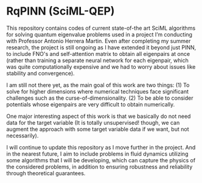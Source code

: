 # RqPINN (SciML-QEP)

This repository contains codes of current state-of-the art SciML algorithms for solving quantum eigenvalue problems used in a project I’m conducting with Professor Antonio Herrera Martin. Even after completing my summer research, the project is still ongoing as I have extended it beyond just PINN, to include FNO's and self-attention matrix to obtain all eigenpairs at once (rather than training a separate neural network for each eigenpair, which was quite computationally expensive and we had to worry about issues like stability and convergence).

I am still not there yet, as the main goal of this work are two things: (1) To solve for higher dimensions where numerical techniques face significant challenges such as the curse-of-dimensionality. (2) To be able to consider potentials whose eigenpairs are very difficult to obtain numerically.

One major interesting aspect of this work is that we basically do not need data for the target variable (It is totally unsupervised! though, we can augment the approach with some target variable data if we want, but not necessarily). 

I will continue to update this repository as I move further in the project. And in the nearest future, I aim to include problems in fluid dynamics utilizing some algorithms that I will be developing, which can capture the physics of the considered problems, in addition to ensuring robustness and reliability through theoretical guarantees.
